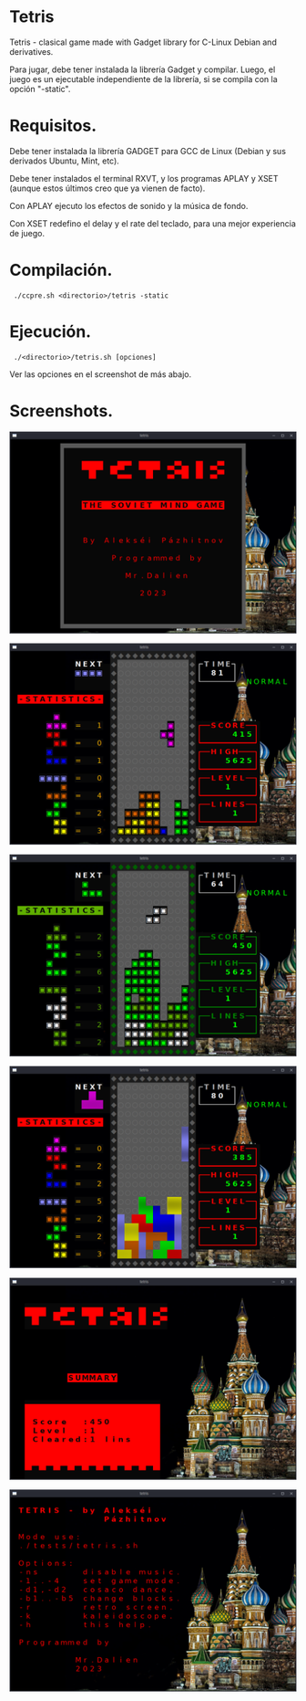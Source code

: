 # Tetris
Tetris - clasical game made with Gadget library for C-Linux Debian and derivatives.

Para jugar, debe tener instalada la librería Gadget y compilar. Luego, el juego es un ejecutable independiente de la librería, si se compila con la opción "-static".

# Requisitos.

Debe tener instalada la librería GADGET para GCC de Linux (Debian y sus derivados Ubuntu, Mint, etc).

Debe tener instalados el terminal RXVT, y los programas APLAY y XSET (aunque estos últimos creo que ya vienen de facto).

Con APLAY ejecuto los efectos de sonido y la música de fondo.

Con XSET redefino el delay y el rate del teclado, para una mejor experiencia de juego.

# Compilación.

     ./ccpre.sh <directorio>/tetris -static

# Ejecución.

     ./<directorio>/tetris.sh [opciones]

Ver las opciones en el screenshot de más abajo.

# Screenshots.

![Tetris Game Linux Console](dataTetris/Tetris_01.png)

![Tetris Game Linux Console](dataTetris/Tetris_02.png)

![Tetris Game Linux Console](dataTetris/Tetris_03.png)

![Tetris Game Linux Console](dataTetris/Tetris_04.png)

![Tetris Game Linux Console](dataTetris/Tetris_05.png)

![Tetris Game Linux Console](dataTetris/Tetris_06.png)
